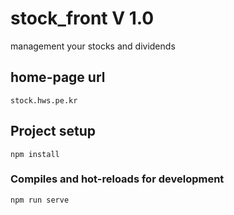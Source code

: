 # stock_front V 1.0

management your stocks and dividends


## home-page url
```
stock.hws.pe.kr
```

## Project setup
```
npm install
```

### Compiles and hot-reloads for development
```
npm run serve
```
